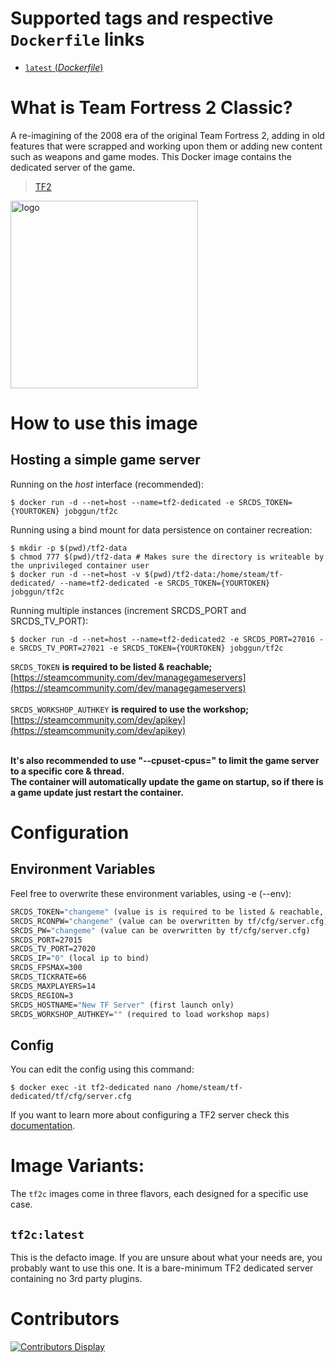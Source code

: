 # Supported tags and respective `Dockerfile` links

- [`latest` (*Dockerfile*)](https://github.com/jobggun/TF2C/blob/master/Dockerfile)

# What is Team Fortress 2 Classic?

A re-imagining of the 2008 era of the original Team Fortress 2, adding in old features that were scrapped and working upon them or adding new content such as weapons and game modes.
This Docker image contains the dedicated server of the game.

> [TF2](https://store.steampowered.com/app/440/Team_Fortress_2/)

<img src="https://1000logos.net/wp-content/uploads/2020/09/Team-Fortress-2-logo.png" alt="logo" width="300"/></img>

# How to use this image

## Hosting a simple game server

Running on the *host* interface (recommended):<br/>
```console
$ docker run -d --net=host --name=tf2-dedicated -e SRCDS_TOKEN={YOURTOKEN} jobggun/tf2c
```

Running using a bind mount for data persistence on container recreation:
```console
$ mkdir -p $(pwd)/tf2-data
$ chmod 777 $(pwd)/tf2-data # Makes sure the directory is writeable by the unprivileged container user
$ docker run -d --net=host -v $(pwd)/tf2-data:/home/steam/tf-dedicated/ --name=tf2-dedicated -e SRCDS_TOKEN={YOURTOKEN} jobggun/tf2c
```

Running multiple instances (increment SRCDS_PORT and SRCDS_TV_PORT):
```console
$ docker run -d --net=host --name=tf2-dedicated2 -e SRCDS_PORT=27016 -e SRCDS_TV_PORT=27021 -e SRCDS_TOKEN={YOURTOKEN} jobggun/tf2c
```

`SRCDS_TOKEN` **is required to be listed & reachable;** [https://steamcommunity.com/dev/managegameservers](https://steamcommunity.com/dev/managegameservers)<br/><br/>
`SRCDS_WORKSHOP_AUTHKEY` **is required to use the workshop;** [https://steamcommunity.com/dev/apikey](https://steamcommunity.com/dev/apikey)<br/><br/>

**It's also recommended to use "--cpuset-cpus=" to limit the game server to a specific core & thread.**<br/>
**The container will automatically update the game on startup, so if there is a game update just restart the container.**

# Configuration

## Environment Variables

Feel free to overwrite these environment variables, using -e (--env): 
```dockerfile
SRCDS_TOKEN="changeme" (value is is required to be listed & reachable, retrieve token here: https://steamcommunity.com/dev/managegameservers)
SRCDS_RCONPW="changeme" (value can be overwritten by tf/cfg/server.cfg) 
SRCDS_PW="changeme" (value can be overwritten by tf/cfg/server.cfg) 
SRCDS_PORT=27015
SRCDS_TV_PORT=27020
SRCDS_IP="0" (local ip to bind)
SRCDS_FPSMAX=300
SRCDS_TICKRATE=66
SRCDS_MAXPLAYERS=14
SRCDS_REGION=3
SRCDS_HOSTNAME="New TF Server" (first launch only)
SRCDS_WORKSHOP_AUTHKEY="" (required to load workshop maps)
```
## Config
You can edit the config using this command:
```console
$ docker exec -it tf2-dedicated nano /home/steam/tf-dedicated/tf/cfg/server.cfg
```

If you want to learn more about configuring a TF2 server check this [documentation](https://wiki.teamfortress.com/wiki/Dedicated_server_configuration).

# Image Variants:
The `tf2c` images come in three flavors, each designed for a specific use case.

## `tf2c:latest`
This is the defacto image. If you are unsure about what your needs are, you probably want to use this one. It is a bare-minimum TF2 dedicated server containing no 3rd party plugins.<br/>

# Contributors
[![Contributors Display](https://badges.pufler.dev/contributors/CM2Walki/tf2?size=50&padding=5&bots=false)](https://github.com/CM2Walki/tf2/graphs/contributors)
